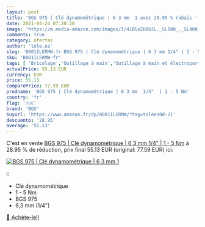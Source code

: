 ```yaml
---
layout: post
title: 'BGS 975 | Clé dynamométrique | 6 3 mm  1 avec 28.95 % rabais '
date: 2021-04-24 07:20:28
image: 'https://m.media-amazon.com/images/I/41BloZH0UJL._SL500_._SL400_.jpg'
comments: true
category: ofertas
author: 'tole.es'
slug: 'B001ILERMW-fr BGS 975 | Clé dynamométrique | 6 3 mm 1/4" | 1 - 5 Nm'
sku: 'B001ILERMW-fr'
tags: [ 'Bricolage','Outillage à main','Outillage à main et électroportatif','bgs', ]
actualPrice: 55.13 EUR
currency: EUR
price: 55.13
comparePrice: 77.59 EUR
prodname: 'BGS 975 | Clé dynamométrique | 6 3 mm  1/4"  | 1 - 5 Nm'
country: 'fr'
flag: '🇫🇷'
brand: 'BGS'
buyurl: 'https://www.amazon.fr/dp/B001ILERMW/?tag=tolees0d-21'
descuento: '28.95'
average: '55.13'
---
```


C'est en vente [BGS 975 | Clé dynamométrique | 6 3 mm  1/4"  | 1 - 5 Nm](https://www.amazon.fr/dp/B001ILERMW/?tag=tolees0d-21)  à  28.95 % de réduction, prix final  55.13 EUR (original: 77.59 EUR) ici:

[![BGS 975 | Clé dynamométrique | 6 3 mm  1](https://m.media-amazon.com/images/I/41BloZH0UJL._SL500_._SL400_.jpg)](https://www.amazon.fr/dp/B001ILERMW/?tag=tolees0d-21)

ℹ️:

- Clé dynamométrique
- 1 - 5 Nm
- BGS 975
- 6,3 mm (1/4")

[🛒 Achète-le!!](https://www.amazon.fr/dp/B001ILERMW/?tag=tolees0d-21)
